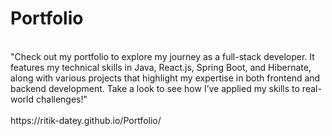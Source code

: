 # Portfolio
<br>
"Check out my portfolio to explore my journey as a full-stack developer. It features my technical skills in Java, React.js, Spring Boot, and Hibernate, along with various projects that highlight my expertise in both frontend and backend development. Take a look to see how I’ve applied my skills to real-world challenges!"
<br><br>
https://ritik-datey.github.io/Portfolio/

